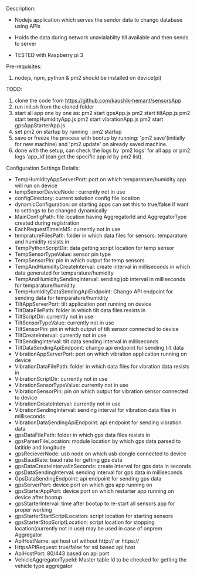 Description:

- Nodejs application which serves the sendor data to chango database using APIs 
- Holds the data during network unavialablity till available and then sends to server

- TESTED with Raspberry pi 3

Pre-requisites:

1. nodejs, npm, python & pm2 should be installed on device(pi)


TODD:

1. clone the code from https://github.com/kaushik-hemant/sensorsApp
2. run init.sh from the cloned folder
3. start all app one by one as:
    pm2 start gpsApp.js
    pm2 start tiltApp.js
    pm2 start tempHumidityApp.js
    pm2 start vibrationApp.js
    pm2 start gpsAppStarterApp.js
4. set pm2 on startup by running : pm2 startup
5. save or freeze the process with bootup by running: 'pm2 save'(initially for new machine) and 'pm2 update' on          already saved machine.
6. done with the setup, can check the logs by 'pm2 logs' for all app or pm2 logs 'app_id'(can get the specific app id by pm2 list).  


Configuration Settings Details:

- TempHumidityAppServerPort: port on which temparature/humidity app will run on device
- tempSensorDeviceNode : currently not in use
- configDirectory: current solution config file location
- dynamicConfiguration: on starting apps can set this to true/false if want to settings to be changed dynamically
- MainConfigPath: file location having AggregatorId and AggregatorType created during registration
- EachRequestTimeinMS: currently not in use
- tempratureFilesPath: folder in which data files for sensors: temparature and humidity resists in
- TempPythonScriptDir: data getting script location for temp sensor
- TempSensorTypeValue: sensor pin type
- TempSensorPin: pin in which output for temp sensors
- TempAndHumidityCreateInterval: create interval in milliseconds in which data generated for temparature/humidity
- TempAndHumiditySendingInterval: sending job interval in milliseconds for temparature/humidity
- TempHumidityDataSendingApiEndpoint: Chango API endpoint for sending data for temparature/humidity
- TiltAppServerPort: tilt application port running on device
- TiltDataFilePath: folder in which tilt data files resists in
- TiltScriptDir: currently not in use
- TiltSensorTypeValue: currently not in use
- TiltSensorPin: pin in which output of tilt sensor connected to device
- TiltCreateInterval: currently not in use
- TiltSendingInterval: tilt data sending interval in milliseconds
- TiltDataSendingApiEndpoint: chango api endpoint for sending tilt data 
- VibrationAppServerPort: port on which vibration application running on device
- VibrationDataFilePath: folder in which data files for vibration data resists in 
- VibrationScriptDir: currently not in use
- VibrationSensorTypeValue: currently not in use
- VibrationSensorPin: pin on which output for vibration sensor connected to device
- VibrationCreateInterval: currently not in use
- VibrationSendingInterval: sending interval for vibration data files in milliseconds
- VibrationDataSendingApiEndpoint: api endpoint for sending vibration data
- gpsDataFilePath: folder in which gps data files resists in 
- gpsParserFileLocation: module location by which gps data parsed to latitide and longitude
- gpsRecieverNode: usb node on which usb dongle connected to device
- gpsBaudRate: baud rate for getting gps data
- gpsDataCreateIntervalInSeconds: create interval for gps data in seconds
- gpsDataSendingInterval: sending interval for gps data in milliseconds
- GpsDataSendingEndpoint: api endpoint for sending gps data
- gpsServerPort: device port on which gps app running on
- gpsStarterAppPort: device port on which restarter app running on device after bootup
- gpsStarterInterval: time after bootup to re-start all sensors app for proper working
- gpsStarterStartScriptLocation: script location for starting sensors
- gpsStarterStopScriptLocation: script location for stopping location(currently not in use) may be used in case of      onprem Aggregator
- ApiHostName: api host url without http:// or https://
- HttpsAPIRequest: true/false for ssl based api host
- ApiHostPort: 80/443 based on api port
- VehicleAggregatorTypeId: Master table Id to be checked for getting the vehicle type aggregator